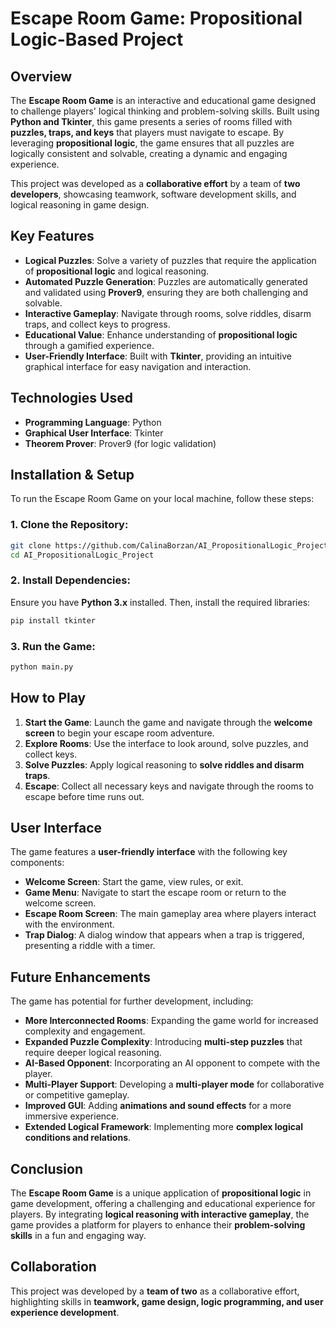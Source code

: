 # Escape Room Game: Propositional Logic-Based Project

## Overview
The **Escape Room Game** is an interactive and educational game designed to challenge players' logical thinking and problem-solving skills. Built using **Python and Tkinter**, this game presents a series of rooms filled with **puzzles, traps, and keys** that players must navigate to escape. By leveraging **propositional logic**, the game ensures that all puzzles are logically consistent and solvable, creating a dynamic and engaging experience.

This project was developed as a **collaborative effort** by a team of **two developers**, showcasing teamwork, software development skills, and logical reasoning in game design.

## Key Features
- **Logical Puzzles**: Solve a variety of puzzles that require the application of **propositional logic** and logical reasoning.
- **Automated Puzzle Generation**: Puzzles are automatically generated and validated using **Prover9**, ensuring they are both challenging and solvable.
- **Interactive Gameplay**: Navigate through rooms, solve riddles, disarm traps, and collect keys to progress.
- **Educational Value**: Enhance understanding of **propositional logic** through a gamified experience.
- **User-Friendly Interface**: Built with **Tkinter**, providing an intuitive graphical interface for easy navigation and interaction.

## Technologies Used
- **Programming Language**: Python
- **Graphical User Interface**: Tkinter
- **Theorem Prover**: Prover9 (for logic validation)

## Installation & Setup
To run the Escape Room Game on your local machine, follow these steps:

### 1. Clone the Repository:
```sh
git clone https://github.com/CalinaBorzan/AI_PropositionalLogic_Project.git
cd AI_PropositionalLogic_Project
```

### 2. Install Dependencies:
Ensure you have **Python 3.x** installed. Then, install the required libraries:
```sh
pip install tkinter
```

### 3. Run the Game:
```sh
python main.py
```

## How to Play
1. **Start the Game**: Launch the game and navigate through the **welcome screen** to begin your escape room adventure.
2. **Explore Rooms**: Use the interface to look around, solve puzzles, and collect keys.
3. **Solve Puzzles**: Apply logical reasoning to **solve riddles and disarm traps**.
4. **Escape**: Collect all necessary keys and navigate through the rooms to escape before time runs out.

## User Interface
The game features a **user-friendly interface** with the following key components:
- **Welcome Screen**: Start the game, view rules, or exit.
- **Game Menu**: Navigate to start the escape room or return to the welcome screen.
- **Escape Room Screen**: The main gameplay area where players interact with the environment.
- **Trap Dialog**: A dialog window that appears when a trap is triggered, presenting a riddle with a timer.

## Future Enhancements
The game has potential for further development, including:
- **More Interconnected Rooms**: Expanding the game world for increased complexity and engagement.
- **Expanded Puzzle Complexity**: Introducing **multi-step puzzles** that require deeper logical reasoning.
- **AI-Based Opponent**: Incorporating an AI opponent to compete with the player.
- **Multi-Player Support**: Developing a **multi-player mode** for collaborative or competitive gameplay.
- **Improved GUI**: Adding **animations and sound effects** for a more immersive experience.
- **Extended Logical Framework**: Implementing more **complex logical conditions and relations**.

## Conclusion
The **Escape Room Game** is a unique application of **propositional logic** in game development, offering a challenging and educational experience for players. By integrating **logical reasoning with interactive gameplay**, the game provides a platform for players to enhance their **problem-solving skills** in a fun and engaging way.

## Collaboration
This project was developed by a **team of two** as a collaborative effort, highlighting skills in **teamwork, game design, logic programming, and user experience development**.


